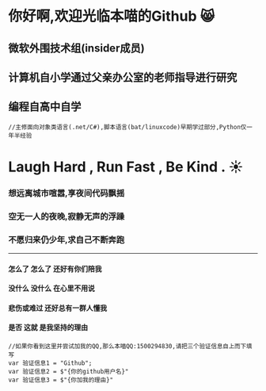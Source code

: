 # 你好啊,欢迎光临本喵的Github :smile_cat:
## 微软外围技术组(insider成员)
## 计算机自小学通过父亲办公室的老师指导进行研究
## 编程自高中自学
```
//主修面向对象类语言(.net/C#),脚本语言(bat/linuxcode)早期学过部分,Python仅一年半经验
```
# Laugh Hard , Run Fast , Be Kind . :sunny: 
### 想远离城市喧嚣,享夜间代码飘摇
### 空无一人的夜晚,寂静无声的浮躁
### 不愿归来仍少年,求自己不断奔跑 
***
#### 怎么了 怎么了 还好有你们陪我
#### 没什么 没什么 在心里不用说
#### 悲伤或难过  还好总有一群人懂我
#### 是否  这就  是我坚持的理由
```
//如果你看到这里并尝试加我的QQ,那么本喵QQ:1500294830,请把三个验证信息自上而下填写  
var 验证信息1 = "Github";  
var 验证信息2 = $"{你的github用户名}"  
var 验证信息3 = $"{你加我的理由}" 
```
